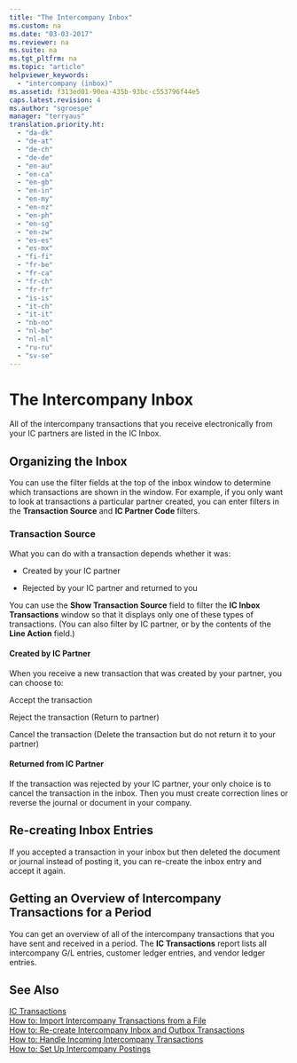 ```yaml
---
title: "The Intercompany Inbox"
ms.custom: na
ms.date: "03-03-2017"
ms.reviewer: na
ms.suite: na
ms.tgt_pltfrm: na
ms.topic: "article"
helpviewer_keywords: 
  - "intercompany (inbox)"
ms.assetid: f313ed01-90ea-435b-93bc-c553796f44e5
caps.latest.revision: 4
ms.author: "sgroespe"
manager: "terryaus"
translation.priority.ht: 
  - "da-dk"
  - "de-at"
  - "de-ch"
  - "de-de"
  - "en-au"
  - "en-ca"
  - "en-gb"
  - "en-in"
  - "en-my"
  - "en-nz"
  - "en-ph"
  - "en-sg"
  - "en-zw"
  - "es-es"
  - "es-mx"
  - "fi-fi"
  - "fr-be"
  - "fr-ca"
  - "fr-ch"
  - "fr-fr"
  - "is-is"
  - "it-ch"
  - "it-it"
  - "nb-no"
  - "nl-be"
  - "nl-nl"
  - "ru-ru"
  - "sv-se"
---
```

# The Intercompany Inbox
All of the intercompany transactions that you receive electronically from your IC partners are listed in the IC Inbox.  
  
## Organizing the Inbox  
 You can use the filter fields at the top of the inbox window to determine which transactions are shown in the window. For example, if you only want to look at transactions a particular partner created, you can enter filters in the **Transaction Source** and **IC Partner Code** filters.  
  
### Transaction Source  
 What you can do with a transaction depends whether it was:  
  
-   Created by your IC partner  
  
-   Rejected by your IC partner and returned to you  
  
 You can use the **Show Transaction Source** field to filter the **IC Inbox Transactions** window so that it displays only one of these types of transactions. \(You can also filter by IC partner, or by the contents of the **Line Action** field.\)  
  
#### Created by IC Partner  
 When you receive a new transaction that was created by your partner, you can choose to:  
  
 Accept the transaction  
  
 Reject the transaction \(Return to partner\)  
  
 Cancel the transaction \(Delete the transaction but do not return it to your partner\)  
  
#### Returned from IC Partner  
 If the transaction was rejected by your IC partner, your only choice is to cancel the transaction in the inbox. Then you must create correction lines or reverse the journal or document in your company.  
  
## Re\-creating Inbox Entries  
 If you accepted a transaction in your inbox but then deleted the document or journal instead of posting it, you can re\-create the inbox entry and accept it again.  
  
## Getting an Overview of Intercompany Transactions for a Period  
 You can get an overview of all of the intercompany transactions that you have sent and received in a period. The **IC Transactions** report lists all intercompany G\/L entries, customer ledger entries, and vendor ledger entries.  
  
## See Also  
 [IC Transactions](../Topic/\($%20R_512%20IC%20Transactions%20$\).md)   
 [How to: Import Intercompany Transactions from a File](../Finance/how-to-import-intercompany-transactions-from-a-file.md)   
 [How to: Re\-create Intercompany Inbox and Outbox Transactions](../Finance/how-to-re-create-intercompany-inbox-and-outbox-transactions.md)   
 [How to: Handle Incoming Intercompany Transactions](../Finance/how-to-handle-incoming-intercompany-transactions.md)   
 [How to: Set Up Intercompany Postings](../Finance/how-to-set-up-intercompany-postings.md)